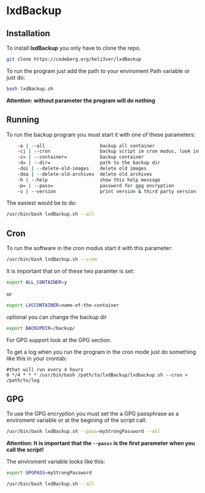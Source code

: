 # lxdBackup

## Installation
To install **lxdBackup** you only have to clone the repo.

```bash
git clone https://codeberg.org/beli3ver/lxdBackup
```

To run the program just add the path to your enviroment Path variable or just do:

```bash
bash lxdBackup.sh
```
**Attention: without parameter the program will do nothing**

## Running

To run the backup program you must start it with one of these parameters:

```bash
	-a | --all                    backup all container
	-cj | --cron                  backup script im cron modus, look in the docu for more information
	-c= | --container=            backup container
	-d= | --dir=                  path to the backup dir
	-doi | --delete-old-images    delete old images
	-doa | --delete-old-archives  delete old archives
	-h | --help                   show this help message
	-p= | --pass=                 password for gpg encryption
	-v | --version                print version & third party version
```

The easiest would be to do:

```bash
/usr/bin/bash lxdBackup.sh --all
```

## Cron
To run the software in the cron modus start it with this parameter:

```bash
/usr/bin/bash lxdBackup.sh --cron
```

It is important that on of these two paramter is set:

```bash
export ALL_CONTAINER=y
```
or
```bash
export LXCCONTAINER=name-of-the-container
```
optional you can change the backup dir
```bash
export BACKUPDIR=/backup/
```

For GPG support look at the GPG section.

To get a log when you run the program in the cron mode just do something like this in your crontab:

```
#that will run every 4 hours
0 */4 * * * /usr/bin/bash /path/to/lxdBackup/lxdbackup.sh --cron > /path/to/log
```

## GPG
To use the GPG encryption you must set the a GPG passphrase as a enviroment variable or at the begining of the script call:

```bash
/usr/bin/bash lxdBackup.sh --pass=myStrongPassword --all
```

**Attention: It is important that the `--pass=` is the first parameter when you call the script!**

The enviroment variable looks like this:

```bash
export GPGPASS=myStrongPassword

/usr/bin/bash lxdBackup.sh --all
```
